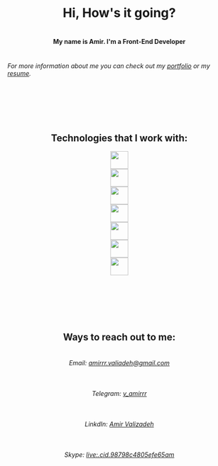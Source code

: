 <div style="width:100%;height:100%;display:flex;justify-content:center;align-items:center;flex-direction:column;">
  <h1>Hi, How's it going?</h1>
  <h4>My name is Amir. I'm a Front-End Developer</h4>
  <h6>For more information about me you can check out my <a href="https://amirvalizadeh.netlify.app/" target="_blank">portfolio</a> or my <a href="https://drive.google.com/file/d/1wZJ0K-Fez_pX9yQO2U_INKqFZbfSclMm/view?usp=sharing" target="_blank">resume</a>.</h6>
  <br>
  <hr>
  <br>
  <h2>Technologies that I work with:</h2>
  <img src="https://cdn.jsdelivr.net/gh/devicons/devicon/icons/html5/html5-original.svg" width="40" height="40" />
  <img src="https://cdn.jsdelivr.net/gh/devicons/devicon/icons/css3/css3-original.svg" width="40" height="40" />
  <img src="https://cdn.jsdelivr.net/gh/devicons/devicon/icons/javascript/javascript-original.svg" width="40" height="40" />
  <img src="https://cdn.jsdelivr.net/gh/devicons/devicon/icons/git/git-original.svg" width="40" height="40" />
  <img src="https://cdn.jsdelivr.net/gh/devicons/devicon/icons/react/react-original.svg" width="40" height="40" />
  <img src="https://cdn.jsdelivr.net/gh/devicons/devicon/icons/firebase/firebase-plain.svg" width="40" height="40" />
  <img src="https://cdn.jsdelivr.net/gh/devicons/devicon/icons/redux/redux-original.svg" width="40" height="40" />
  <br>
  <br>
  <br>
  <hr>
  <br>
  <h2>Ways to reach out to me:</h2>
  <h6>Email: <a href="mailto:amirrr.valiadeh@gmail.com" target="_blank">amirrr.valiadeh@gmail.com</a></h6>
  <h6>Telegram: <a href="https://t.me/v_amirrr" target="_blank">v_amirrr</a></h6>
  <h6>LinkdIn: <a href="https://linkedin.com/in/amirvalizadeh" target="_blank">Amir Valizadeh</a></h6>
  <h6>Skype: <a href="https://join.skype.com/invite/MNV0cL3D8Jwf" target="_blank">live:.cid.98798c4805efe65am</a></h6>
</div>
